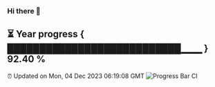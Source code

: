 ### Hi there 👋
⏳ Year progress { ███████████████████████████▁▁▁ } 92.40 %
---
⏰ Updated on Mon, 04 Dec 2023 06:19:08 GMT
![Progress Bar CI](https://github.com/liununu/liununu/workflows/Progress%20Bar%20CI/badge.svg)
